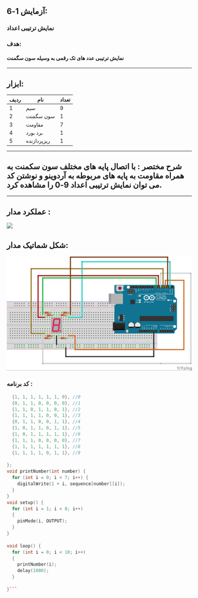 ## آزمایش 1-6:
### نمایش ترتیبی اعداد
### هدف:
#### نمایش ترتیبی عدد های تک رقمی به وسیله سون سگمنت
---
## ابزار:

|ردیف|نام|تعداد|
|----|----|----|
|1|سیم|9|
|2|سون سگمنت|1|
|3|مقاومت|7|
|4|برد بورد|1|
|5|ریزپردازنده|1|


---
## شرح مختصر : با اتصال پایه های مختلف سون سکمنت به همراه مقاومت به پایه های مربوطه به آردوینو و نوشتن کد می توان نمایش ترتیبی اعداد 9-0 را مشاهده کرد.

---


## عملکرد مدار :
![](/media/NUMGIF.gif)

## شکل شماتیک مدار:
![](/media/segment.jpg)

### کد برنامه :
```cpp int sequence[][7] = {
  {1, 1, 1, 1, 1, 1, 0}, //0
  {0, 1, 1, 0, 0, 0, 0}, //1
  {1, 1, 0, 1, 1, 0, 1}, //2
  {1, 1, 1, 1, 0, 0, 1}, //3
  {0, 1, 1, 0, 0, 1, 1}, //4
  {1, 0, 1, 1, 0, 1, 1}, //5
  {1, 0, 1, 1, 1, 1, 1}, //6
  {1, 1, 1, 0, 0, 0, 0}, //7
  {1, 1, 1, 1, 1, 1, 1}, //8
  {1, 1, 1, 1, 0, 1, 1}, //9

};
void printNumber(int number) {
  for (int i = 0; i < 7; i++) {
    digitalWrite(1 + i, sequence[number][i]);
  }
}
void setup() {
  for (int i = 1; i < 8; i++)
  {
    pinMode(i, OUTPUT);
  }
}

void loop() {
  for (int i = 0; i < 10; i++)
  {
    printNumber(i);
    delay(1000);
  }

}```


